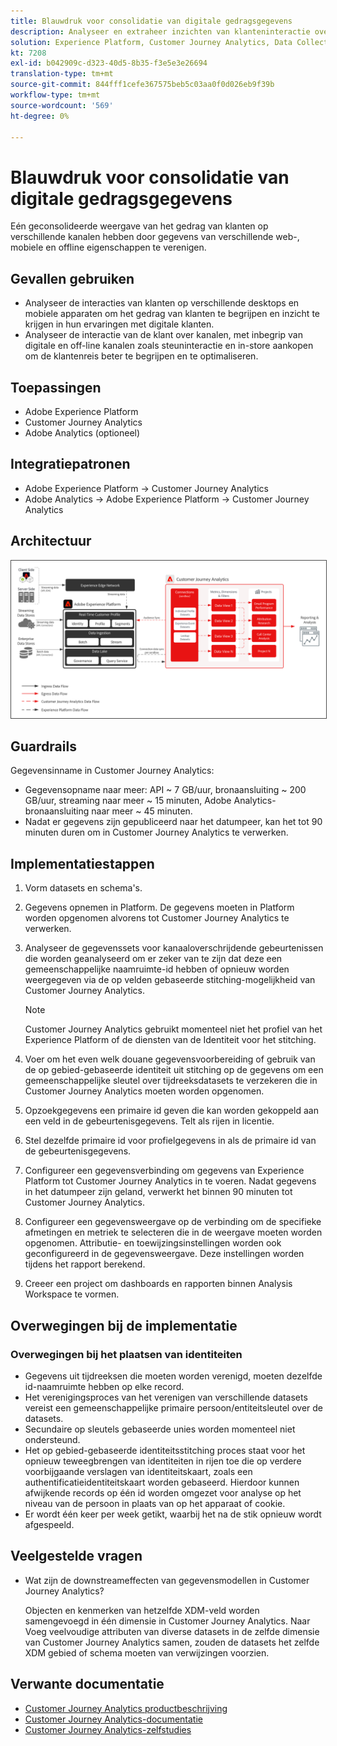 ```yaml
---
title: Blauwdruk voor consolidatie van digitale gedragsgegevens
description: Analyseer en extraheer inzichten van klanteninteractie over de klantenreis.
solution: Experience Platform, Customer Journey Analytics, Data Collection
kt: 7208
exl-id: b042909c-d323-40d5-8b35-f3e5e3e26694
translation-type: tm+mt
source-git-commit: 844fff1cefe367575beb5c03aa0f0d026eb9f39b
workflow-type: tm+mt
source-wordcount: '569'
ht-degree: 0%

---
```


# Blauwdruk voor consolidatie van digitale gedragsgegevens

Eén geconsolideerde weergave van het gedrag van klanten op verschillende kanalen hebben door gegevens van verschillende web-, mobiele en offline eigenschappen te verenigen.

## Gevallen gebruiken

* Analyseer de interacties van klanten op verschillende desktops en mobiele apparaten om het gedrag van klanten te begrijpen en inzicht te krijgen in hun ervaringen met digitale klanten.
* Analyseer de interactie van de klant over kanalen, met inbegrip van digitale en off-line kanalen zoals steuninteractie en in-store aankopen om de klantenreis beter te begrijpen en te optimaliseren. 

## Toepassingen

* Adobe Experience Platform
* Customer Journey Analytics
* Adobe Analytics (optioneel)

## Integratiepatronen

* Adobe Experience Platform → Customer Journey Analytics
* Adobe Analytics → Adobe Experience Platform → Customer Journey Analytics

## Architectuur

<img src="assets/CJA.svg" alt="Referentiearchitectuur voor de Customer Journey Analytics Blueprint" style="border:1px solid #4a4a4a" />

## Guardrails

Gegevensinname in Customer Journey Analytics:

* Gegevensopname naar meer: API ~ 7 GB/uur, bronaansluiting ~ 200 GB/uur, streaming naar meer ~ 15 minuten, Adobe Analytics-bronaansluiting naar meer ~ 45 minuten.
* Nadat er gegevens zijn gepubliceerd naar het datumpeer, kan het tot 90 minuten duren om in Customer Journey Analytics te verwerken.

## Implementatiestappen

1. Vorm datasets en schema&#39;s.
1. Gegevens opnemen in Platform.
De gegevens moeten in Platform worden opgenomen alvorens tot Customer Journey Analytics te verwerken.
1. Analyseer de gegevenssets voor kanaaloverschrijdende gebeurtenissen die worden geanalyseerd om er zeker van te zijn dat deze een gemeenschappelijke naamruimte-id hebben of opnieuw worden weergegeven via de op velden gebaseerde stitching-mogelijkheid van Customer Journey Analytics. 

   >[!NOTE]
   >
   >Customer Journey Analytics gebruikt momenteel niet het profiel van het Experience Platform of de diensten van de Identiteit voor het stitching.

1. Voer om het even welk douane gegevensvoorbereiding of gebruik van de op gebied-gebaseerde identiteit uit stitching op de gegevens om een gemeenschappelijke sleutel over tijdreeksdatasets te verzekeren die in Customer Journey Analytics moeten worden opgenomen.
1. Opzoekgegevens een primaire id geven die kan worden gekoppeld aan een veld in de gebeurtenisgegevens. Telt als rijen in licentie.
1. Stel dezelfde primaire id voor profielgegevens in als de primaire id van de gebeurtenisgegevens.
1. Configureer een gegevensverbinding om gegevens van Experience Platform tot Customer Journey Analytics in te voeren. Nadat gegevens in het datumpeer zijn geland, verwerkt het binnen 90 minuten tot Customer Journey Analytics.
1. Configureer een gegevensweergave op de verbinding om de specifieke afmetingen en metriek te selecteren die in de weergave moeten worden opgenomen. Attributie- en toewijzingsinstellingen worden ook geconfigureerd in de gegevensweergave. Deze instellingen worden tijdens het rapport berekend.
1. Creeer een project om dashboards en rapporten binnen Analysis Workspace te vormen.

## Overwegingen bij de implementatie

### Overwegingen bij het plaatsen van identiteiten

* Gegevens uit tijdreeksen die moeten worden verenigd, moeten dezelfde id-naamruimte hebben op elke record.
* Het verenigingsproces van het verenigen van verschillende datasets vereist een gemeenschappelijke primaire persoon/entiteitsleutel over de datasets.
* Secundaire op sleutels gebaseerde unies worden momenteel niet ondersteund.
* Het op gebied-gebaseerde identiteitsstitching proces staat voor het opnieuw teweegbrengen van identiteiten in rijen toe die op verdere voorbijgaande verslagen van identiteitskaart, zoals een authentificatieidentiteitskaart worden gebaseerd. Hierdoor kunnen afwijkende records op één id worden omgezet voor analyse op het niveau van de persoon in plaats van op het apparaat of cookie.
* Er wordt één keer per week getikt, waarbij het na de stik opnieuw wordt afgespeeld.

## Veelgestelde vragen

* Wat zijn de downstreameffecten van gegevensmodellen in Customer Journey Analytics?

   Objecten en kenmerken van hetzelfde XDM-veld worden samengevoegd in één dimensie in Customer Journey Analytics. Naar  Voeg veelvoudige attributen van diverse datasets in de zelfde dimensie van Customer Journey Analytics samen, zouden de datasets het zelfde XDM gebied of schema moeten van verwijzingen voorzien.

## Verwante documentatie

* [Customer Journey Analytics productbeschrijving](https://helpx.adobe.com/legal/product-descriptions/customer-journey-analytics.html)
* [Customer Journey Analytics-documentatie](https://experienceleague.adobe.com/docs/customer-journey-analytics.html)
* [Customer Journey Analytics-zelfstudies](https://experienceleague.adobe.com/docs/customer-journey-analytics-learn/tutorials/overview.html)
